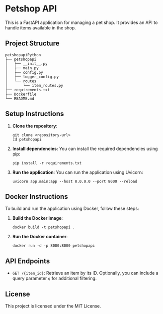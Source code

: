 # Petshop API

This is a FastAPI application for managing a pet shop. It provides an API to handle items available in the shop.

## Project Structure

```
petshopapiPython
├── petshopapi
│   ├── __init__.py
│   ├── main.py
│   ├── config.py
│   ├── logger_config.py
│   └── routes
│       └── item_routes.py
├── requirements.txt
├── Dockerfile
└── README.md
```

## Setup Instructions

1. **Clone the repository**:
   ```
   git clone <repository-url>
   cd petshopapi
   ```

2. **Install dependencies**:
   You can install the required dependencies using pip:
   ```
   pip install -r requirements.txt
   ```

3. **Run the application**:
   You can run the application using Uvicorn:
   ```
   uvicorn app.main:app --host 0.0.0.0 --port 8000 --reload
   ```

## Docker Instructions

To build and run the application using Docker, follow these steps:

1. **Build the Docker image**:
   ```
   docker build -t petshopapi .
   ```

2. **Run the Docker container**:
   ```
   docker run -d -p 8000:8000 petshopapi
   ```

## API Endpoints

- `GET /{item_id}`: Retrieve an item by its ID. Optionally, you can include a query parameter `q` for additional filtering.

## License

This project is licensed under the MIT License.
